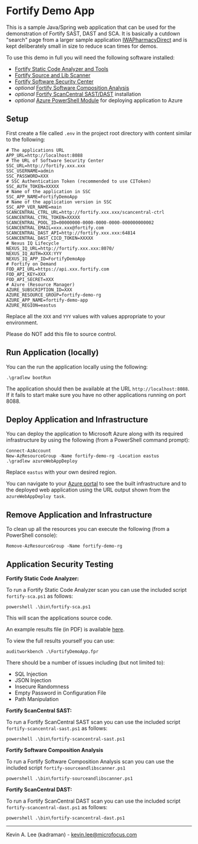 # Fortify Demo App

This is a sample Java/Spring web application that can be used for the demonstration of Fortify SAST, DAST and SCA.
It is basically a cutdown "search" page from a larger sample application [IWAPharmacyDirect](https://github.com/fortify-presales/IWAPharmacyDirect) and
is kept deliberately small in size to reduce scan times for demos.

To use this demo in full you will need the following software installed:

* [Fortify Static Code Analyzer and Tools](https://www.microfocus.com/en-us/cyberres/application-security/static-code-analyzer)
* [Fortify Source and Lib Scanner](https://marketplace.microfocus.com/fortify/content/fortify-sourceandlibscanner)
* [Fortify Software Security Center](https://www.microfocus.com/en-us/cyberres/application-security/software-security-center)  
* *optional* [Fortify Software Composition Analysis](https://www.microfocus.com/en-us/cyberres/application-security/software-composition-analysis)
* *optional* [Fortify ScanCentral SAST/DAST]() installation
* *optional* [Azure PowerShell Module](https://docs.microsoft.com/en-us/powershell/azure/install-az-ps) for deploying application to Azure

Setup
-----

First create a file called `.env` in the project root directory with content similar to the following:

```
# The applications URL
APP_URL=http://localhost:8088
# The URL of Software Security Center
SSC_URL=http://fortify.xxx.xxx
SSC_USERNAME=admin
SSC_PASSWORD=XXX
# SSC Authentication Token (recommended to use CIToken)
SSC_AUTH_TOKEN=XXXXX
# Name of the application in SSC
SSC_APP_NAME=FortifyDemoApp
# Name of the application version in SSC
SSC_APP_VER_NAME=main
SCANCENTRAL_CTRL_URL=http://fortify.xxx.xxx/scancentral-ctrl
SCANCENTRAL_CTRL_TOKEN=XXXXX
SCANCENTRAL_POOL_ID=00000000-0000-0000-0000-000000000002
SCANCENTRAL_EMAIL=xxx.xxx@fortify.com
SCANCENTRAL_DAST_API=http://fortify.xxx.xxx:64814
SCANCENTRAL_DAST_CICD_TOKEN=XXXXX
# Nexus IQ Lifecycle
NEXUS_IQ_URL=http://fortify.xxx.xxx:8070/
NEXUS_IQ_AUTH=XXX:YYY
NEXUS_IQ_APP_ID=FortifyDemoApp
# Fortify on Demand
FOD_API_URL=https://api.xxx.fortify.com
FOD_API_KEY=XXX
FOD_API_SECRET=XXX
# Azure (Resource Manager)
AZURE_SUBSCRIPTION_ID=XXX
AZURE_RESOURCE_GROUP=fortify-demo-rg
AZURE_APP_NAME=fortify-demo-app
AZURE_REGION=eastus
```

Replace all the `XXX` and `YYY` values with values appropriate to your environment.

Please do NOT add this file to source control.

Run Application (locally)
-------------------------

You can the run the application locally using the following:

```
.\gradlew bootRun
```

The application should then be available at the URL `http://localhost:8088`. If it fails to start make sure you have
no other applications running on port 8088.

Deploy Application and Infrastructure
-------------------------------------

You can deploy the application to Microsoft Azure along with its required infrastructure
by using the following (from a PowerShell command prompt):

```
Connect-AzAccount
New-AzResourceGroup -Name fortify-demo-rg -Location eastus
.\gradlew azureWebAppDeploy
```

Replace `eastus` with your own desired region.

You can navigate to your [Azure portal](https://portal.azure.com/#home) to see the built infrastructure and to
the deployed web application using the URL output shown from the `azureWebAppDeploy task`.

Remove Application and Infrastructure
-------------------------------------

To clean up all the resources you can execute the following (from a PowerShell console):

```
Remove-AzResourceGroup -Name fortify-demo-rg
```

Application Security Testing
----------------------------

**Fortify Static Code Analyzer:**

To run a Fortify Static Code Analyzer scan you can use the included script `fortify-sca.ps1` as follows:

```
powershell .\bin\fortify-sca.ps1
```

This will scan the applications source code.

An example results file (in PDF) is available [here](samples/FortifyDemoApp.pdf).

To view the full results yourself you can use:

```
auditworkbench .\FortifyDemoApp.fpr
```

There should be a number of issues including (but not limited to):

- SQL Injection
- JSON Injection
- Insecure Randomness
- Empty Password in Configuration File
- Path Manipulation

**Fortify ScanCentral SAST:**

To run a Fortify ScanCentral SAST scan you can use the included script `fortify-scancentral-sast.ps1` as follows:

```
powershell .\bin\fortify-scancentral-sast.ps1
```

**Fortify Software Composition Analysis**

To run a Fortify Software Composition Analysis scan you can use the included script `fortify-sourceandlibscanner.ps1`

```
powershell .\bin\fortify-sourceandlibscanner.ps1
```

**Fortify ScanCentral DAST:**

To run a Fortify ScanCentral DAST scan you can use the included script `fortify-scancentral-dast.ps1` as follows:

```
powershell .\bin\fortify-scancentral-dast.ps1
```

---

Kevin A. Lee (kadraman) - kevin.lee@microfocus.com
